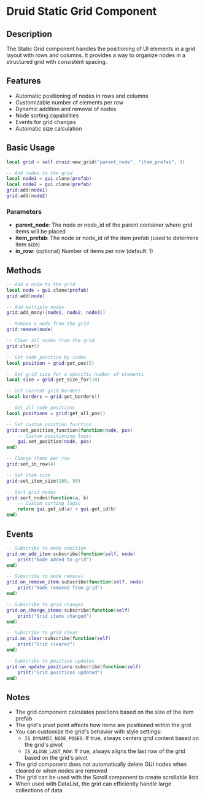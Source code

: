 # Druid Static Grid Component

## Description

The Static Grid component handles the positioning of UI elements in a grid layout with rows and columns. It provides a way to organize nodes in a structured grid with consistent spacing.

## Features

- Automatic positioning of nodes in rows and columns
- Customizable number of elements per row
- Dynamic addition and removal of nodes
- Node sorting capabilities
- Events for grid changes
- Automatic size calculation

## Basic Usage

```lua
local grid = self.druid:new_grid("parent_node", "item_prefab", 3)

-- Add nodes to the grid
local node1 = gui.clone(prefab)
local node2 = gui.clone(prefab)
grid:add(node1)
grid:add(node2)
```

### Parameters

- **parent_node**: The node or node_id of the parent container where grid items will be placed
- **item_prefab**: The node or node_id of the item prefab (used to determine item size)
- **in_row**: (optional) Number of items per row (default: 1)

## Methods

```lua
-- Add a node to the grid
local node = gui.clone(prefab)
grid:add(node)

-- Add multiple nodes
grid:add_many({node1, node2, node3})

-- Remove a node from the grid
grid:remove(node)

-- Clear all nodes from the grid
grid:clear()

-- Get node position by index
local position = grid:get_pos(5)

-- Get grid size for a specific number of elements
local size = grid:get_size_for(10)

-- Get current grid borders
local borders = grid:get_borders()

-- Get all node positions
local positions = grid:get_all_pos()

-- Set custom position function
grid:set_position_function(function(node, pos)
    -- Custom positioning logic
    gui.set_position(node, pos)
end)

-- Change items per row
grid:set_in_row(4)

-- Set item size
grid:set_item_size(100, 50)

-- Sort grid nodes
grid:sort_nodes(function(a, b)
    -- Custom sorting logic
    return gui.get_id(a) < gui.get_id(b)
end)
```

## Events

```lua
-- Subscribe to node addition
grid.on_add_item:subscribe(function(self, node)
    print("Node added to grid")
end)

-- Subscribe to node removal
grid.on_remove_item:subscribe(function(self, node)
    print("Node removed from grid")
end)

-- Subscribe to grid changes
grid.on_change_items:subscribe(function(self)
    print("Grid items changed")
end)

-- Subscribe to grid clear
grid.on_clear:subscribe(function(self)
    print("Grid cleared")
end)

-- Subscribe to position updates
grid.on_update_positions:subscribe(function(self)
    print("Grid positions updated")
end)
```

## Notes

- The grid component calculates positions based on the size of the item prefab
- The grid's pivot point affects how items are positioned within the grid
- You can customize the grid's behavior with style settings:
  - `IS_DYNAMIC_NODE_POSES`: If true, always centers grid content based on the grid's pivot
  - `IS_ALIGN_LAST_ROW`: If true, always aligns the last row of the grid based on the grid's pivot
- The grid component does not automatically delete GUI nodes when cleared or when nodes are removed
- The grid can be used with the Scroll component to create scrollable lists
- When used with DataList, the grid can efficiently handle large collections of data
